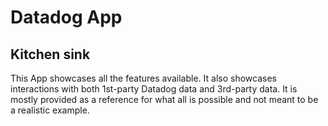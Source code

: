 # Datadog App

## Kitchen sink

This App showcases all the features available.
It also showcases interactions with both 1st-party Datadog data and 3rd-party data.
It is mostly provided as a reference for what all is possible and not meant to be a realistic example.
